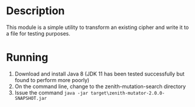 # Description
This module is a simple utility to transform an existing cipher and write it to a file for testing purposes.

# Running
1. Download and install Java 8 (JDK 11 has been tested successfully but found to perform more poorly)
2. On the command line, change to the zenith-mutation-search directory
3. Issue the command `java -jar target\zenith-mutator-2.0.0-SNAPSHOT.jar`